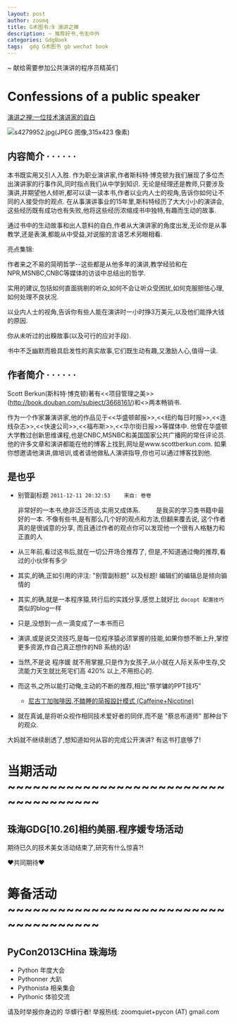 ```yaml
---
layout: post
author: zoomq
title: G术图书:9 演讲之禅
description: ~ 推荐好书,书无中外
categories: GdgBook
tags:  gdg G术图书 gb wechat book
---
```


~ 献给需要参加公共演讲的程序员精英们

# Confessions of a public speaker
[演讲之禅:一位技术演讲家的自白](http://book.douban.com/subject/4760725/)

![s4279952.jpg(JPEG 图像,315x423 像素)](http://img3.douban.com/lpic/s4279952.jpg)

##  内容简介  · · · · · ·

本书既实用又引人入胜. 作为职业演讲家,作者斯科特·博克顿为我们展现了多位杰出演讲家的行事作风,同时指点我们从中学到知识. 无论是经理还是教师,只要涉及演讲,并期望他人倾听,都可以读一读本书,作者以业内人士的视角,告诉你如何让不同的人接受你的观点. 在从事演讲事业的15年里,斯科特经历了大大小小的演讲会,这些经历既有成功也有失败,他将这些经历浓缩成书中独特,有趣而生动的故事. 

<!--more-->

通过书中的生动故事和出人意料的自白,作者从大演讲家的角度出发,无论你是从事教学,还是表演,都能从中受益,对说服的言语艺术另眼相看. 

亮点集锦:

作者来之不易的简明哲学--这些都是从他多年的演讲,教学经验和在NPR,MSNBC,CNBC等媒体的访谈中总结出的哲学. 

实用的建议,包括如何直面挑剔的听众,如何不会让听众受困扰,如何克服胆怯心理,如何处理不良状况. 

以业内人士的视角,告诉你有些人能在演讲时一小时挣3万美元,以及他们能挣大钱的原因. 

你从未听过的出糗故事(以及可行的应对手段). 

书中不乏幽默而极具启发性的真实故事,它们既生动有趣,又激励人心,值得一读. 

##  作者简介  · · · · · ·

Scott Berkun(斯科特·博克顿)著有<<项目管理之美>>(http://book.douban.com/subject/3668161/)和<<The Myths of Innovation>>两本畅销书. 

作为一个作家兼演讲家,他的作品见于<<华盛顿邮报>>,<<纽约每日时报>>,<<连线杂志>>,<<快速公司>>,<<福布斯>>,<<华尔街日报>>等媒体中. 他曾在华盛顿大学教过创新思维课程,也是CNBC,MSNBC和美国国家公共广播网的常任评论员. 他的许多文章和演讲都能在他的博客上找到,网址是www.scottberkun.com. 如果你想邀请他演讲,做培训,或者请他做私人演讲指导,你也可以通过博客找到他. 



## 是也乎

- 别管副标题
`2011-12-11 20:32:53 　　来自: 卷卷`

    非常好的一本书,绝非泛泛而谈,实用又成体系. 
    　　
    是我买的学习类书籍中最好的一本. 
    不像有些书,是有那么几个好的观点和方法,但翻来覆去说,
    这个作者真的是很诚意的分享,
    而且通过作者的观点你可以发现他一个很有人格魅力和正直的人


- 从三年前,看过这书后,就在一切公开场合推荐了, 但是,不知道通过俺的推荐,看过的小伙伴有多少
- 其实,的确,正如引用的评注: "别管副标题" 以及标题! 编辑们的编辑总是倾向骟情的
- 其实,的确,就是一本程序猿,转行后的实践分享,感觉上就好比 `docopt 配置技巧` 类似的blog一样
- 只是,没想到一点一滴变成了一本书而已
- 演讲,或是说交流技巧,是每一位程序猿必须掌握的技能,如果你想不断上升,掌控更多资源,作自己真正想作的NB 系统的话!
- 当然,不是说 程序媛 就不用掌握,只是作为女孩子,从小就在人际关系中生存,交流能力天生就比死宅们高 420% 以上,不用担心的.
- 而这书,之所以能打动俺,主动的不断的推荐,相比"蔡学镛的PPT技巧"
    - [尼古丁加咖啡因,不瞌睡的简报設計模式 (Caffeine+Nicotine)](http://www.slideshare.net/Fenng/caffeinenicotine)
- 就在真诚,是将听众视作相同技术爱好者的同伴,而不是 "蔡总布道师" 那种台下的观众.

大妈就不继续剧透了,想知道如何从容的完成公开演讲? 有这书打底够了!




# 当期活动 ~~~~~~~~~~~~~~~~~~~~~~~~~~~~~~~~~~~~~

## 珠海GDG[10.26]相约美丽.程序媛专场活动

期待已久的技术美女活动结束了,研究有什么惊喜?!

❤共同期待❤


# 筹备活动 ~~~~~~~~~~~~~~~~~~~~~~~~~~~~~~~~~~~~~

## PyCon2013CHina 珠海场

- Python 年度大会
- Pythonner 大趴
- Pythonista 相亲集会
- Pythonic 体验交流

请及时举报你身边的 华蠎行者!
举报热线: zoomquiet+pycon (AT) gmail.com



